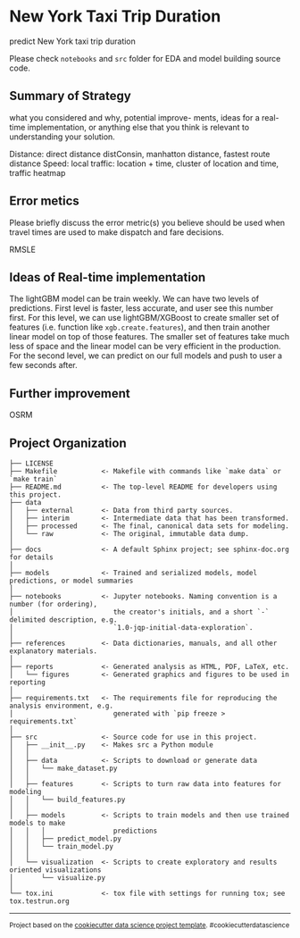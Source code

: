 New York Taxi Trip Duration
==============================

predict New York taxi trip duration

Please check `notebooks` and `src` folder for EDA and model building source code.

Summary of Strategy
------------
what you considered and why, potential improve-
ments, ideas for a real-time implementation, or anything else that you think is relevant to understanding your solution. 


Distance: direct distance distConsin, manhatton distance, fastest route distance
Speed: local traffic: location + time, cluster of location and time, traffic heatmap


Error metics
------------

Please briefly discuss the error metric(s) you believe should be used when travel times are
used to make dispatch and fare decisions.

RMSLE


Ideas of Real-time implementation
------------
The lightGBM model can be train weekly. We can have two levels of predictions. First level is faster, less accurate, and user see this number first. For this level, we can use lightGBM/XGBoost to create smaller set of features (i.e. function like `xgb.create.features`), and then train another linear model on top of those features. The smaller set of features take much less of space and the linear model can be very efficient in the production. For the second level, we can predict on our full models and push to user a few seconds after.


Further improvement
------------

OSRM



Project Organization
------------

    ├── LICENSE
    ├── Makefile           <- Makefile with commands like `make data` or `make train`
    ├── README.md          <- The top-level README for developers using this project.
    ├── data
    │   ├── external       <- Data from third party sources.
    │   ├── interim        <- Intermediate data that has been transformed.
    │   ├── processed      <- The final, canonical data sets for modeling.
    │   └── raw            <- The original, immutable data dump.
    │
    ├── docs               <- A default Sphinx project; see sphinx-doc.org for details
    │
    ├── models             <- Trained and serialized models, model predictions, or model summaries
    │
    ├── notebooks          <- Jupyter notebooks. Naming convention is a number (for ordering),
    │                         the creator's initials, and a short `-` delimited description, e.g.
    │                         `1.0-jqp-initial-data-exploration`.
    │
    ├── references         <- Data dictionaries, manuals, and all other explanatory materials.
    │
    ├── reports            <- Generated analysis as HTML, PDF, LaTeX, etc.
    │   └── figures        <- Generated graphics and figures to be used in reporting
    │
    ├── requirements.txt   <- The requirements file for reproducing the analysis environment, e.g.
    │                         generated with `pip freeze > requirements.txt`
    │
    ├── src                <- Source code for use in this project.
    │   ├── __init__.py    <- Makes src a Python module
    │   │
    │   ├── data           <- Scripts to download or generate data
    │   │   └── make_dataset.py
    │   │
    │   ├── features       <- Scripts to turn raw data into features for modeling
    │   │   └── build_features.py
    │   │
    │   ├── models         <- Scripts to train models and then use trained models to make
    │   │   │                 predictions
    │   │   ├── predict_model.py
    │   │   └── train_model.py
    │   │
    │   └── visualization  <- Scripts to create exploratory and results oriented visualizations
    │       └── visualize.py
    │
    └── tox.ini            <- tox file with settings for running tox; see tox.testrun.org


--------

<p><small>Project based on the <a target="_blank" href="https://drivendata.github.io/cookiecutter-data-science/">cookiecutter data science project template</a>. #cookiecutterdatascience</small></p>
